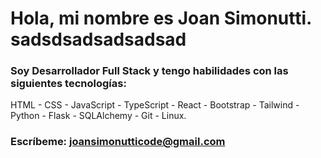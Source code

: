 # Hola, mi nombre es **Joan Simonutti**. sadsdsadsadsadsad

### **Soy Desarrollador Full Stack** y tengo habilidades con las siguientes tecnologías:
HTML - CSS - JavaScript - TypeScript - React - Bootstrap - Tailwind - Python - Flask -
SQLAlchemy - Git - Linux.
### **Escríbeme:** [joansimonutticode@gmail.com](mailto:joansimonutticode@gmail.com)

